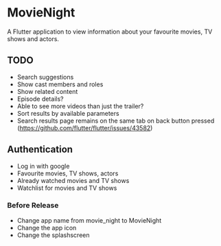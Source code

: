 # MovieNight

A Flutter application to view information about your favourite movies, TV shows and actors.

## TODO
- Search suggestions
- Show cast members and roles
- Show related content
- Episode details?
- Able to see more videos than just the trailer?
- Sort results by available parameters
- Search results page remains on the same tab on back button pressed (https://github.com/flutter/flutter/issues/43582)

## Authentication
- Log in with google
- Favourite movies, TV shows, actors
- Already watched movies and TV shows
- Watchlist for movies and TV shows

### Before Release
- Change app name from movie_night to MovieNight
- Change the app icon
- Change the splashscreen
